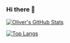 ### Hi there 👋

[![Oliver's GitHub Stats](https://github-readme-stats.vercel.app/api?username=cundejo&show_icons=true&count_private=true&theme=transparent)](https://github.com/cundejo)

[![Top Langs](https://github-readme-stats.vercel.app/api/top-langs/?username=cundejo&layout=compact&theme=dark)](https://github.com/cundejo)


<!--
**cundejo/cundejo** is a ✨ _special_ ✨ repository because its `README.md` (this file) appears on your GitHub profile.

Here are some ideas to get you started:

- 🔭 I’m currently working on ...
- 🌱 I’m currently learning ...
- 👯 I’m looking to collaborate on ...
- 🤔 I’m looking for help with ...
- 💬 Ask me about ...
- 📫 How to reach me: ...
- 😄 Pronouns: ...
- ⚡ Fun fact: ...
-->
